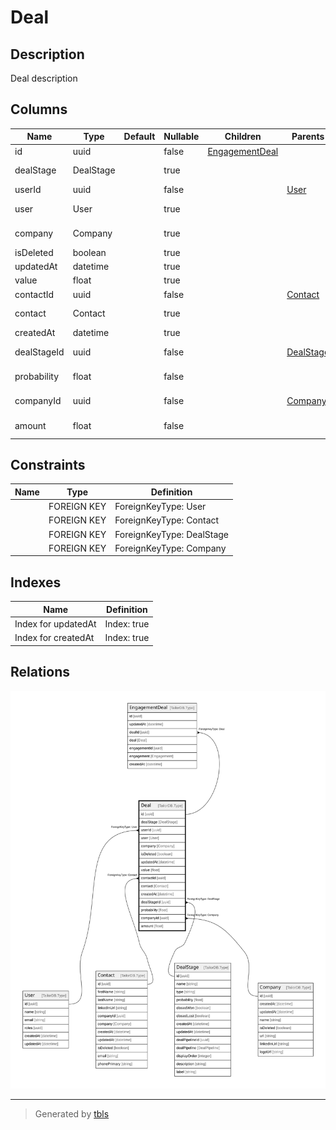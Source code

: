 # Deal

## Description

Deal description

## Columns

| Name | Type | Default | Nullable | Children | Parents | Comment |
| ---- | ---- | ------- | -------- | -------- | ------- | ------- |
| id | uuid |  | false | [EngagementDeal](EngagementDeal.md) |  |  |
| dealStage | DealStage |  | true |  |  | Link to the DealStage |
| userId | uuid |  | false |  | [User](User.md) | User ID |
| user | User |  | true |  |  | Link to the User |
| company | Company |  | true |  |  | Link to the Company |
| isDeleted | boolean |  | true |  |  | Is Deleted? |
| updatedAt | datetime |  | true |  |  | updatedAt |
| value | float |  | true |  |  | Deal value |
| contactId | uuid |  | false |  | [Contact](Contact.md) | Contact ID |
| contact | Contact |  | true |  |  | Link to the Contact |
| createdAt | datetime |  | true |  |  | createdAt |
| dealStageId | uuid |  | false |  | [DealStage](DealStage.md) | DealStage ID |
| probability | float |  | false |  |  | Deal probability. |
| companyId | uuid |  | false |  | [Company](Company.md) | Company ID |
| amount | float |  | false |  |  | Deal amount |

## Constraints

| Name | Type | Definition |
| ---- | ---- | ---------- |
|  | FOREIGN KEY | ForeignKeyType: User |
|  | FOREIGN KEY | ForeignKeyType: Contact |
|  | FOREIGN KEY | ForeignKeyType: DealStage |
|  | FOREIGN KEY | ForeignKeyType: Company |

## Indexes

| Name | Definition |
| ---- | ---------- |
| Index for updatedAt | Index: true |
| Index for createdAt | Index: true |

## Relations

![er](Deal.svg)

---

> Generated by [tbls](https://github.com/k1LoW/tbls)
